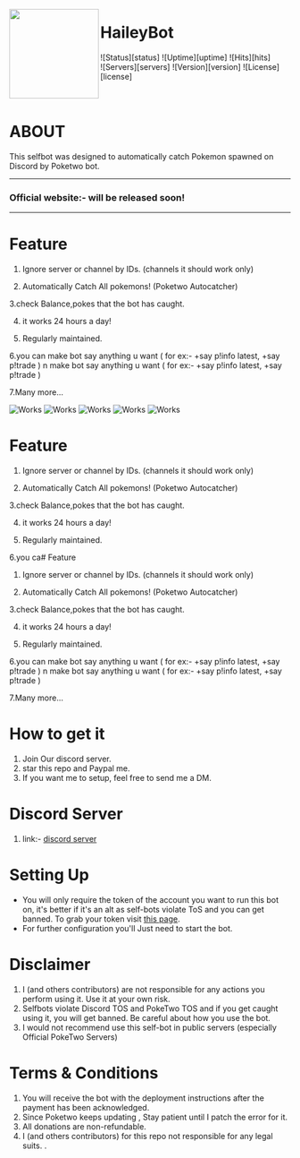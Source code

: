 <img src="https://i.imgur.com/85PNo2N.png" align="left" height="160px"><h1>HaileyBot</h1>
  
![Status][status] ![Uptime][uptime] ![Hits][hits]  
![Servers][servers] ![Version][version] ![License][license]  
</br>
</br>
# ABOUT
This selfbot was designed to automatically catch Pokemon spawned on Discord by Poketwo bot.

---

### Official website:- will be released soon!

---


# Feature
1. Ignore server or channel by IDs. (channels it should work only)

2. Automatically Catch All pokemons! (Poketwo Autocatcher)

3.check Balance,pokes that the bot has caught.

4. it works 24 hours a day!

5. Regularly maintained.

6.you can make bot say anything u want (  for ex:- +say p!info latest, +say p!trade  )
n make bot say anything u want (  for ex:- +say p!info latest, +say p!trade  )

7.Many more...

![Works](https://media1.giphy.com/media/9cepV83q9ZVW8vAJ2w/giphy.gif)
![Works](https://media0.giphy.com/media/gIG0Aw7vFsU8fKKywD/giphy.gif)
![Works](https://cdn.discordapp.com/attachments/50f4587263242534913/780038260457209856/20201122_171216_edited.jpg)
![Works](https://cdn.discordapp.com/attachments/504587263242534913/780038815850823701/20201122_171514_edited.jpg)
![Works](https://media4.giphy.com/media/fMH1ennRztVJkjtvRr/giphy.gif)
# Feature
1. Ignore server or channel by IDs. (channels it should work only)

2. Automatically Catch All pokemons! (Poketwo Autocatcher)

3.check Balance,pokes that the bot has caught.

4. it works 24 hours a day!

5. Regularly maintained.

6.you ca# Feature
1. Ignore server or channel by IDs. (channels it should work only)

2. Automatically Catch All pokemons! (Poketwo Autocatcher)

3.check Balance,pokes that the bot has caught.

4. it works 24 hours a day!

5. Regularly maintained.

6.you can make bot say anything u want (  for ex:- +say p!info latest, +say p!trade  )
n make bot say anything u want (  for ex:- +say p!info latest, +say p!trade  )

7.Many more...
# How to get it
1. Join Our discord server.
2. star this repo and Paypal me.
3. If you want me to setup, feel free to send me a DM.

# Discord Server
1. link:- [discord server](https://discord.gg/8VhA4mz4NS)
# Setting Up

- You will only require the token of the account you want to run this bot on, it's better if it's an alt as self-bots violate ToS and you can get banned. To grab your token visit [this page](https://github.com/TheRacingLion/Discord-SelfBot/wiki/Discord-Token-Tutorial).
- For further configuration you'll Just need to start the bot.

# Disclaimer
1. I (and others contributors) are not responsible for any actions you perform using it. Use it at your own risk.
2. Selfbots violate Discord TOS and PokeTwo TOS and if you get caught using it, you will get banned. Be careful about how you use the bot.
3. I would not recommend use this self-bot in public servers (especially Official PokeTwo Servers)

# Terms & Conditions
1. You will receive the bot with the deployment instructions after the payment has been acknowledged.
2. Since Poketwo keeps updating , Stay patient until I patch the error for it.
3. All donations are non-refundable.
4. I (and others contributors) for this repo not responsible for any legal suits.
.
